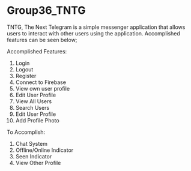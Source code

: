 # Group36_TNTG
TNTG, The Next Telegram is a simple messenger application that allows users to interact with other users using the application. Accomplished features can be seen below;


Accomplished Features:
1. Login
2. Logout
3. Register
4. Connect to Firebase
5. View own user profile
6. Edit User Profile
7. View All Users
8. Search Users
9. Edit User Profile
10. Add Profile Photo


To Accomplish:
1. Chat System
2. Offline/Online Indicator
3. Seen Indicator
4. View Other Profile
